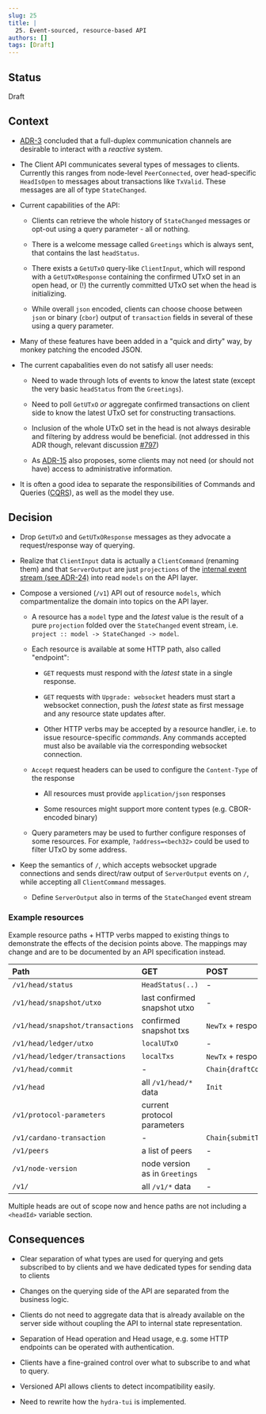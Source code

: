 ```yaml
---
slug: 25
title: |
  25. Event-sourced, resource-based API
authors: []
tags: [Draft]
---
```


## Status

Draft

## Context

- [ADR-3](/adr/3) concluded that a full-duplex communication channels are
  desirable to interact with a _reactive_ system.

- The Client API communicates several types of messages to clients. Currently
  this ranges from node-level `PeerConnected`, over head-specific `HeadIsOpen`
  to messages about transactions like `TxValid`. These messages are all of type
  `StateChanged`.

- Current capabilities of the API:

  - Clients can retrieve the whole history of `StateChanged` messages or
    opt-out using a query parameter - all or nothing.

  - There is a welcome message called `Greetings` which is always sent, that
    contains the last `headStatus`.

  - There exists a `GetUTxO` query-like `ClientInput`, which will respond with a
    `GetUTxOResponse` containing the confirmed UTxO set in an open head, or (!)
    the currently committed UTxO set when the head is initializing.

  - While overall `json` encoded, clients can choose choose between `json` or
    binary (`cbor`) output of `transaction` fields in several of these using a
    query parameter.

- Many of these features have been added in a "quick and dirty" way, by monkey
  patching the encoded JSON.

- The current capabalities even do not satisfy all user needs:

  - Need to wade through lots of events to know the latest state (except the
    very basic `headStatus` from the `Greetings`).

  - Need to poll `GetUTxO` _or_ aggregate confirmed transactions on client side
    to know the latest UTxO set for constructing transactions.

  - Inclusion of the whole UTxO set in the head is not always desirable and
    filtering by address would be beneficial. (not addressed in this ADR though,
    relevant discussion
    [#797](https://github.com/input-output-hk/hydra/discussions/797))

  - As [ADR-15](/adr/15) also proposes, some clients may not need (or should
    not have) access to administrative information.

- It is often a good idea to separate the responsibilities of Commands and
  Queries ([CQRS](https://martinfowler.com/bliki/CQRS.html)), as well as the model they use.

## Decision

- Drop `GetUTxO` and `GetUTxOResponse` messages as they advocate a
  request/response way of querying.

- Realize that `ClientInput` data is actually a `ClientCommand` (renaming them)
  and that `ServerOutput` are just `projections` of the [internal event stream
  (see ADR-24)](/adr/24) into read `models` on the API layer.

- Compose a versioned (`/v1`) API out of resource `models`, which
  compartmentalize the domain into topics on the API layer.

  - A resource has a `model` type and the _latest_ value is the result of a pure
    `projection` folded over the `StateChanged` event stream, i.e. `project :: model -> StateChanged -> model`.

  - Each resource is available at some HTTP path, also called "endpoint":

    - `GET` requests must respond with the _latest_ state in a single response.

    - `GET` requests with `Upgrade: websocket` headers must start a websocket
      connection, push the _latest_ state as first message and any resource
      state updates after.

    - Other HTTP verbs may be accepted by a resource handler, i.e. to issue
      resource-specific _commands_. Any commands accepted must also be available
      via the corresponding websocket connection.

  - `Accept` request headers can be used to configure the `Content-Type` of the
    response

    - All resources must provide `application/json` responses

    - Some resources might support more content types (e.g. CBOR-encoded binary)

  - Query parameters may be used to further configure responses of some
    resources. For example, `?address=<bech32>` could be used to filter UTxO by
    some address.

- Keep the semantics of `/`, which accepts websocket upgrade connections and
  sends direct/raw output of `ServerOutput` events on `/`, while accepting all
  `ClientCommand` messages.

  - Define `ServerOutput` also in terms of the `StateChanged` event stream

### Example resources

Example resource paths + HTTP verbs mapped to existing things to demonstrate the
effects of the decision points above. The mappings may change and are to be
documented by an API specification instead.

| Path                             | GET                            | POST                   | PATCH   | DELETE             |
| :------------------------------- | :----------------------------- | :--------------------- | ------- | :----------------- |
| `/v1/head/status`                | `HeadStatus(..)`               | -                      | -       | -                  |
| `/v1/head/snapshot/utxo`         | last confirmed snapshot utxo   | -                      | -       | -                  |
| `/v1/head/snapshot/transactions` | confirmed snapshot txs         | `NewTx` + responses    | -       | -                  |
| `/v1/head/ledger/utxo`           | `localUTxO`                    | -                      | -       | -                  |
| `/v1/head/ledger/transactions`   | `localTxs`                     | `NewTx` + responses    | -       | -                  |
| `/v1/head/commit`                | -                              | `Chain{draftCommitTx}` | -       | -                  |
| `/v1/head`                       | all `/v1/head/*` data          | `Init`                 | `Close` | `Fanout` / `Abort` |
| `/v1/protocol-parameters`        | current protocol parameters    |                        |         |                    |
| `/v1/cardano-transaction`        | -                              | `Chain{submitTx}`      | -       | -                  |
| `/v1/peers`                      | a list of peers                | -                      | -       | -                  |
| `/v1/node-version`               | node version as in `Greetings` | -                      | -       | -                  |
| `/v1/`                           | all `/v1/*` data               | -                      | -       | -                  |

Multiple heads are out of scope now and hence paths are not including a
`<headId>` variable section.

## Consequences

- Clear separation of what types are used for querying and gets subscribed to by
  clients and we have dedicated types for sending data to clients

- Changes on the querying side of the API are separated from the business logic.

- Clients do not need to aggregate data that is already available on the server
  side without coupling the API to internal state representation.

- Separation of Head operation and Head usage, e.g. some HTTP endpoints can be
  operated with authentication.

- Clients have a fine-grained control over what to subscribe to and what to
  query.

- Versioned API allows clients to detect incompatibility easily.

- Need to rewrite how the `hydra-tui` is implemented.
